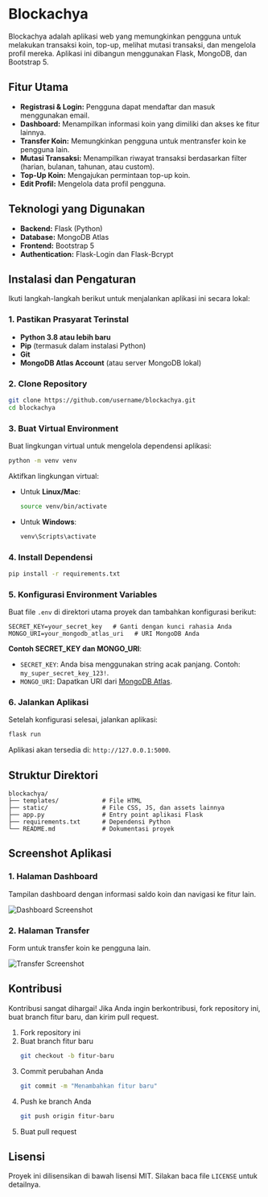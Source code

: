 
# Blockachya

Blockachya adalah aplikasi web yang memungkinkan pengguna untuk melakukan transaksi koin, top-up, melihat mutasi transaksi, dan mengelola profil mereka. Aplikasi ini dibangun menggunakan Flask, MongoDB, dan Bootstrap 5.

## Fitur Utama
- **Registrasi & Login:** Pengguna dapat mendaftar dan masuk menggunakan email.
- **Dashboard:** Menampilkan informasi koin yang dimiliki dan akses ke fitur lainnya.
- **Transfer Koin:** Memungkinkan pengguna untuk mentransfer koin ke pengguna lain.
- **Mutasi Transaksi:** Menampilkan riwayat transaksi berdasarkan filter (harian, bulanan, tahunan, atau custom).
- **Top-Up Koin:** Mengajukan permintaan top-up koin.
- **Edit Profil:** Mengelola data profil pengguna.

## Teknologi yang Digunakan
- **Backend:** Flask (Python)
- **Database:** MongoDB Atlas
- **Frontend:** Bootstrap 5
- **Authentication:** Flask-Login dan Flask-Bcrypt

## Instalasi dan Pengaturan
Ikuti langkah-langkah berikut untuk menjalankan aplikasi ini secara lokal:

### 1. Pastikan Prasyarat Terinstal
- **Python 3.8 atau lebih baru**
- **Pip** (termasuk dalam instalasi Python)
- **Git**
- **MongoDB Atlas Account** (atau server MongoDB lokal)

### 2. Clone Repository
```bash
git clone https://github.com/username/blockachya.git
cd blockachya
```

### 3. Buat Virtual Environment
Buat lingkungan virtual untuk mengelola dependensi aplikasi:
```bash
python -m venv venv
```

Aktifkan lingkungan virtual:
- Untuk **Linux/Mac**:
  ```bash
  source venv/bin/activate
  ```
- Untuk **Windows**:
  ```bash
  venv\Scripts\activate
  ```

### 4. Install Dependensi
```bash
pip install -r requirements.txt
```

### 5. Konfigurasi Environment Variables
Buat file `.env` di direktori utama proyek dan tambahkan konfigurasi berikut:
```env
SECRET_KEY=your_secret_key   # Ganti dengan kunci rahasia Anda
MONGO_URI=your_mongodb_atlas_uri   # URI MongoDB Anda
```

**Contoh SECRET_KEY dan MONGO_URI**:
- `SECRET_KEY`: Anda bisa menggunakan string acak panjang. Contoh: `my_super_secret_key_123!`.
- `MONGO_URI`: Dapatkan URI dari [MongoDB Atlas](https://www.mongodb.com/atlas/database).

### 6. Jalankan Aplikasi
Setelah konfigurasi selesai, jalankan aplikasi:
```bash
flask run
```

Aplikasi akan tersedia di: `http://127.0.0.1:5000`.

## Struktur Direktori
```
blockachya/
├── templates/            # File HTML
├── static/               # File CSS, JS, dan assets lainnya
├── app.py                # Entry point aplikasi Flask
├── requirements.txt      # Dependensi Python
└── README.md             # Dokumentasi proyek
```

## Screenshot Aplikasi
### 1. Halaman Dashboard
Tampilan dashboard dengan informasi saldo koin dan navigasi ke fitur lain.

![Dashboard Screenshot](https://via.placeholder.com/800x400)

### 2. Halaman Transfer
Form untuk transfer koin ke pengguna lain.

![Transfer Screenshot](https://via.placeholder.com/800x400)

## Kontribusi
Kontribusi sangat dihargai! Jika Anda ingin berkontribusi, fork repository ini, buat branch fitur baru, dan kirim pull request.

1. Fork repository ini
2. Buat branch fitur baru
   ```bash
   git checkout -b fitur-baru
   ```
3. Commit perubahan Anda
   ```bash
   git commit -m "Menambahkan fitur baru"
   ```
4. Push ke branch Anda
   ```bash
   git push origin fitur-baru
   ```
5. Buat pull request

## Lisensi
Proyek ini dilisensikan di bawah lisensi MIT. Silakan baca file `LICENSE` untuk detailnya.
